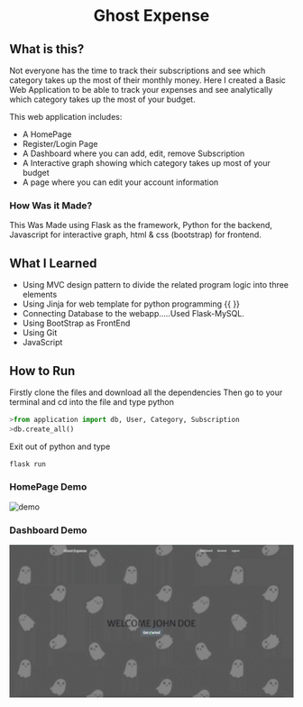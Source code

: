 <h1 align="center">Ghost Expense</h1>

## What is this?
Not everyone has the time to track their subscriptions and see which category takes up the most of their monthly money. Here I created a Basic Web Application to be able to track your expenses and see analytically which category takes up the most of your budget.

This web application includes:
- A HomePage
- Register/Login Page
- A Dashboard where you can add, edit, remove Subscription
- A Interactive graph showing which category takes up most of your budget
- A page where you can edit your account information

### How Was it Made?
This Was Made using Flask as the framework, Python for the backend, Javascript for interactive graph, html & css (bootstrap) for frontend. 

## What I Learned
* Using MVC design pattern to divide the related program logic into three elements
* Using Jinja for web template for python programming {{ }}
* Connecting Database to the webapp.....Used Flask-MySQL.
* Using BootStrap as FrontEnd
* Using Git
* JavaScript

## How to Run
Firstly clone the files and download all the dependencies
Then go to your terminal and cd into the file and type python
```python
>from application import db, User, Category, Subscription
>db.create_all()
```
Exit out of python and type
```python
flask run
```
### HomePage Demo
<img src="https://github.com/Ncnchiche/mySubscription/blob/master/GhostExpense.gif" alt="demo" width="700">

### Dashboard Demo
<img src="https://github.com/Ncnchiche/mySubscription/blob/master/GhostExpense2.gif" alt="demo2" width="700">
